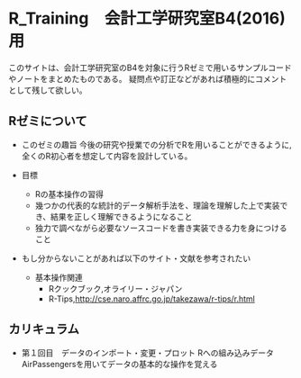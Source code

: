 # R_Training　会計工学研究室B4(2016)用

このサイトは、会計工学研究室のB4を対象に行うRゼミで用いるサンプルコードやノートをまとめたものである。
疑問点や訂正などがあれば積極的にコメントとして残して欲しい。

Rゼミについて
--
* このゼミの趣旨
    今後の研究や授業での分析でRを用いることができるように,全くのR初心者を想定して内容を設計している。
    
* 目標
    * Rの基本操作の習得
    * 幾つかの代表的な統計的データ解析手法を、理論を理解した上で実装でき、結果を正しく理解できるようになること
    * 独力で調べながら必要なソースコードを書き実装できる力を身につけること

* もし分からないことがあれば以下のサイト・文献を参考されたい
    * 基本操作関連
        * Rクックブック,オライリー・ジャパン
        * R-Tips,http://cse.naro.affrc.go.jp/takezawa/r-tips/r.html
        
カリキュラム
--
* 第１回目　データのインポート・変更・プロット
Rへの組み込みデータAirPassengersを用いてデータの基本的な操作を覚える

